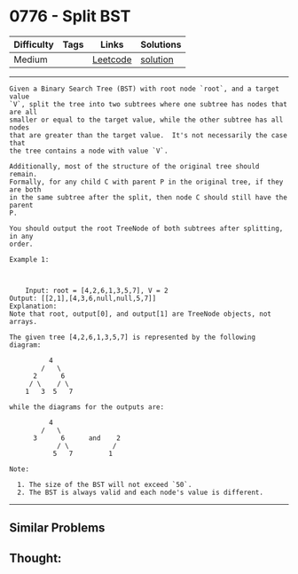 # 0776 - Split BST

Difficulty  | Tags | Links | Solutions
----------- | ---- | ----- | -----
Medium |  | [Leetcode](https://leetcode.com/problems/split-bst) | [solution](https://leetcode.com/problems/split-bst/solution/)


-----------

```
Given a Binary Search Tree (BST) with root node `root`, and a target value
`V`, split the tree into two subtrees where one subtree has nodes that are all
smaller or equal to the target value, while the other subtree has all nodes
that are greater than the target value.  It's not necessarily the case that
the tree contains a node with value `V`.

Additionally, most of the structure of the original tree should remain.
Formally, for any child C with parent P in the original tree, if they are both
in the same subtree after the split, then node C should still have the parent
P.

You should output the root TreeNode of both subtrees after splitting, in any
order.

Example 1:



    Input: root = [4,2,6,1,3,5,7], V = 2Output: [[2,1],[4,3,6,null,null,5,7]]Explanation:Note that root, output[0], and output[1] are TreeNode objects, not arrays.The given tree [4,2,6,1,3,5,7] is represented by the following diagram:          4        /   \      2      6     / \    / \    1   3  5   7while the diagrams for the outputs are:          4        /   \      3      6      and    2            / \           /           5   7         1

Note:

  1. The size of the BST will not exceed `50`.
  2. The BST is always valid and each node's value is different.
```

-----------


## Similar Problems




## Thought:

